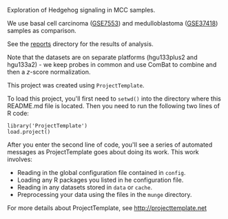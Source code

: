 Exploration of Hedgehog signaling in MCC samples.

We use basal cell carcinoma ([GSE7553](http://www.ncbi.nlm.nih.gov/geo/query/acc.cgi?acc=GSE7553)) and medulloblastoma ([GSE37418](http://www.ncbi.nlm.nih.gov/geo/query/acc.cgi?acc=GSE37418)) samples as comparison.

See the [reports](reports) directory for the results of analysis.

Note that the datasets are on separate platforms (hgu133plus2 and hgu133a2) - we keep probes in common and use ComBat to combine and then a $z$-score normalization.

This project was created using `ProjectTemplate`.

To load this project, you'll first need to `setwd()` into the directory
where this README.md file is located. Then you need to run the following two
lines of R code:

```
library('ProjectTemplate')
load.project()
```

After you enter the second line of code, you'll see a series of automated
messages as ProjectTemplate goes about doing its work. This work involves:

* Reading in the global configuration file contained in `config`.
* Loading any R packages you listed in he configuration file.
* Reading in any datasets stored in `data` or `cache`.
* Preprocessing your data using the files in the `munge` directory.

For more details about ProjectTemplate, see http://projecttemplate.net
